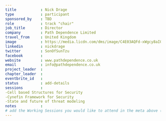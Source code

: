 ```yaml
---
title           : Nick Drage
type            : participant
sponsored_by    : TBD
role            : track "chair"
job_title       : Director
company         : Path Dependence Limited
travel_from     : United Kingdom
image           : https://media.licdn.com/dms/image/C4E03AQFd-xWgcy8aIQ/profile-displayphoto-shrink_200_200/0?e=1560988800&v=beta&t=wms-CzSrio35r-4XUmgJ4WAyjoIZbxyt21Z-D_iMogQ
linkedin        : nickdrage
twitter         : SonOfSunTzu
facebook        :
website         : www.pathdependence.co.uk
email           : info@pathdependence.co.uk
project_leader  :
chapter_leader  :
eventbrite_id   :
status          : add-details
sessions        :
-Cell based Structures for Security
-Cynefin Framework for Security
-State and future of threat modeling
notes           :
# add the Working Sessions you would like to attend in the meta above (use the session's title) e.g. sessions (one per line): -Security Playbooks Diagrams -Hackathon Daily Sessions
---
```


<!-- put more details about participant here -->
